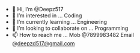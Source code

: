 - 👋 Hi, I’m @Deepz517
- 👀 I’m interested in ... Coding
- 🌱 I’m currently learning ... Engineering
- 💞️ I’m looking to collaborate on ... Programming
- 📫 How to reach me ... Mob @7899983482
                         Email @deepzd517@gmail.com



<!---
Deepz517/Deepz517 is a ✨ special ✨ repository because its `README.md` (this file) appears on your GitHub profile.
You can click the Preview link to take a look at your changes.
--->
